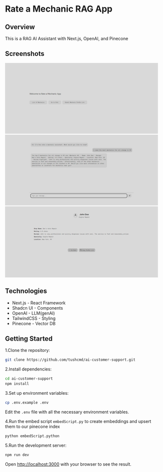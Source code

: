 # Rate a Mechanic RAG App

## Overview

This is a RAG AI Assistant with Next.js, OpenAI, and Pinecone

## Screenshots

![home](public/_static/home.png)
![chat](public/_static/chat.png)  
![profile](public/_static/mec-profile.png)

## Technologies

- Next.js - React Framework
- Shadcn UI - Components
- OpenAI - LLM(genAI)
- TailwindCSS - Styling
- Pinecone - Vector DB

## Getting Started

1.Clone the repository:

```bash
git clone https://github.com/tushcmd/ai-customer-support.git
```

2.Install dependencies:

```bash
cd ai-customer-support
npm install
```

3.Set up environment variables:

```bash
cp .env.example .env
```

Edit the `.env` file with all the necessary environment variables.

4.Run the embed script `embedScript.py` to create embeddings and upsert them to our pinecone index

```bash
python embedScript.python
```

5.Run the development server:

```bash
npm run dev
```

Open [http://localhost:3000](http://localhost:3000) with your browser to see the result.
